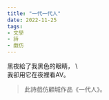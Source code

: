 ```yaml
---
title: "一代一代人"
date: 2022-11-25 
tags:
- 文學
- 詩
- 戲仿
---
```

          

黑夜給了我黑色的眼睛， \  
我卻用它在夜裡看AV。

>此詩戲仿顧城作品《一代人》。